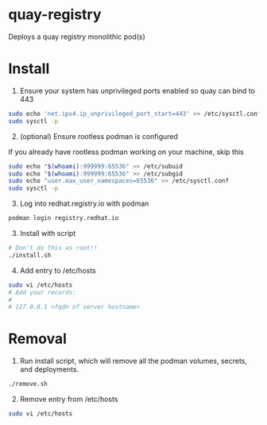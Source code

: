 # quay-registry
Deploys a quay registry monolithic pod(s)

# Install

1. Ensure your system has unprivileged ports enabled so quay can bind to 443

```bash
sudo echo 'net.ipv4.ip_unprivileged_port_start=443' >> /etc/sysctl.conf
sudo sysctl -p
```


2. (optional) Ensure rootless podman is configured

If you already have rootless podman working on your machine, skip this
```bash
sudo echo "$(whoami):999999:65536" >> /etc/subuid
sudo echo "$(whoami):999999:65536" >> /etc/subgid
sudo echo "user.max_user_namespaces=65536" >> /etc/sysctl.conf
sudo sysctl -p
```

3. Log into redhat.registry.io with podman
```bash
podman login registry.redhat.io
```

3. Install with script

```bash
# Don't do this as root!!
./install.sh
```

4. Add entry to /etc/hosts

```bash
sudo vi /etc/hosts
# Add your records:
# 
# 127.0.0.1 <fqdn of server hostname>

```

# Removal 

1. Run install script, which will remove all the podman volumes, secrets, and deployments.

```bash
./remove.sh
```

2. Remove entry from /etc/hosts

```bash
sudo vi /etc/hosts
```
